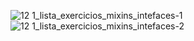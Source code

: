 ![12 1_lista_exercicios_mixins_intefaces-1](https://github.com/user-attachments/assets/90ef11b5-9800-47e4-957f-d4782098288b)
![12 1_lista_exercicios_mixins_intefaces-2](https://github.com/user-attachments/assets/17429e20-c80d-42ed-9d9d-e34b2a81cea2)

